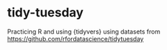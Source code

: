 # tidy-tuesday

Practicing R and using {tidyvers} using datasets from https://github.com/rfordatascience/tidytuesday
